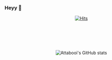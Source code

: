 ### Heyy 👋  
<div align=center>
  
[![Hits](https://hits.seeyoufarm.com/api/count/incr/badge.svg?url=https%3A%2F%2Fgithub.com%2Fattabooi%2Fhit-counter&count_bg=%23CE81FB&title_bg=%23000000&icon=aiqfome.svg&icon_color=%23EFB3B3&title=%2C%2C%2C&edge_flat=false)](https://hits.seeyoufarm.com) 



<br>
<br>
<br>
<br>

![Attabooi's GitHub stats](https://github-readme-stats.vercel.app/api?username=Attabooi&show_icons=true&theme=synthwave)



</div>

<!--
**attabooi/attabooi** is a ✨ _special_ ✨ repository because its `README.md` (this file) appears on your GitHub profile.

Here are some ideas to get you started:

- 🔭 I’m currently working on ...
- 🌱 I’m currently learning ...
- 👯 I’m looking to collaborate on ...
- 🤔 I’m looking for help with ...
- 💬 Ask me about ...
- 📫 How to reach me: ...
- 😄 Pronouns: ...
- ⚡ Fun fact: ...
--->
